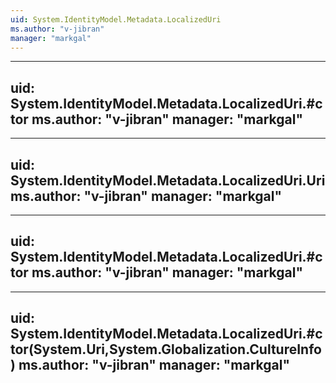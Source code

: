 ```yaml
---
uid: System.IdentityModel.Metadata.LocalizedUri
ms.author: "v-jibran"
manager: "markgal"
---
```


---
uid: System.IdentityModel.Metadata.LocalizedUri.#ctor
ms.author: "v-jibran"
manager: "markgal"
---

---
uid: System.IdentityModel.Metadata.LocalizedUri.Uri
ms.author: "v-jibran"
manager: "markgal"
---

---
uid: System.IdentityModel.Metadata.LocalizedUri.#ctor
ms.author: "v-jibran"
manager: "markgal"
---

---
uid: System.IdentityModel.Metadata.LocalizedUri.#ctor(System.Uri,System.Globalization.CultureInfo)
ms.author: "v-jibran"
manager: "markgal"
---
